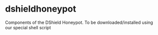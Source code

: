 dshieldhoneypot
===============

Components of the DShield Honeypot. To be downloaded/installed using our special shell script
